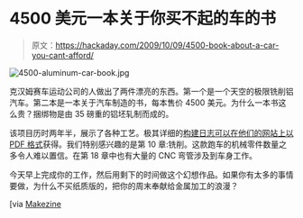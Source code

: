 # 4500 美元一本关于你买不起的车的书

> 原文：<https://hackaday.com/2009/10/09/4500-book-about-a-car-you-cant-afford/>

![4500-aluminum-car-book.jpg](img/dff69dced7d39602f6769111e17c9952.png "4500-aluminum-car-book.jpg")

克汉姆赛车运动公司的人做出了两件漂亮的东西。第一个是一个天空的极限铣削铝汽车。第二本是一本关于汽车制造的书，每本售价 4500 美元。为什么一本书这么贵？捆绑物是由 35 磅重的铝坯轧制而成的。

该项目历时两年半，展示了各种工艺。极其详细的[构建日志可以在他们的网站上以 PDF 格式](http://www.kirkhammotorsports.com/book_aoe/)获得。我们特别感兴趣的是第 10 章:铣削。这款跑车的机械零件数量之多令人难以置信。在第 18 章中也有大量的 CNC 弯管涉及到车身工作。

今天早上完成你的工作，然后用剩下的时间做这个幻想作品。如果你有太多的事情要做，为什么不买纸质版的，把你的周末奉献给金属加工的浪漫？

[via [Makezine](http://blog.makezine.com/archive/2009/10/car_made_from_billet_aluminum.html)